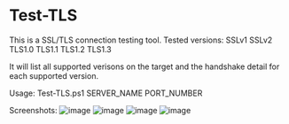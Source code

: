 # Test-TLS

This is a SSL/TLS connection testing tool.
Tested versions:
  SSLv1
  SSLv2
  TLS1.0
  TLS1.1
  TLS1.2
  TLS1.3

It will list all supported verisons on the target and the handshake detail for each supported version.

Usage: Test-TLS.ps1 SERVER_NAME PORT_NUMBER

Screenshots:
![image](https://user-images.githubusercontent.com/57880343/177470644-960a8afc-60a2-466f-862c-7f6a36256391.png)
![image](https://user-images.githubusercontent.com/57880343/177470823-e0c9c286-b1c5-4096-8bab-38d04f75344b.png)
![image](https://user-images.githubusercontent.com/57880343/177470879-a2ae0b85-583a-4eda-9055-9be6336f41bb.png)
![image](https://user-images.githubusercontent.com/57880343/177470927-ba1256ea-6527-466a-98fa-535c7af1c120.png)
